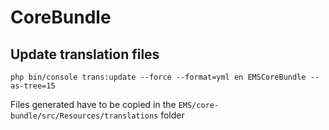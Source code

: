 CoreBundle
=============


## Update translation files

```
php bin/console trans:update --force --format=yml en EMSCoreBundle --as-tree=15
```

Files generated have to be copied in the `EMS/core-bundle/src/Resources/translations` folder
